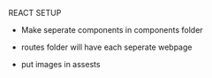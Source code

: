 REACT SETUP

* Make seperate components in components folder

* routes folder will have each seperate webpage

* put images in assests 


